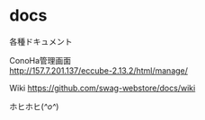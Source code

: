 docs
====

各種ドキュメント

ConoHa管理画面  
http://157.7.201.137/eccube-2.13.2/html/manage/

Wiki
https://github.com/swag-webstore/docs/wiki

ホヒホヒ(*^o^*)

